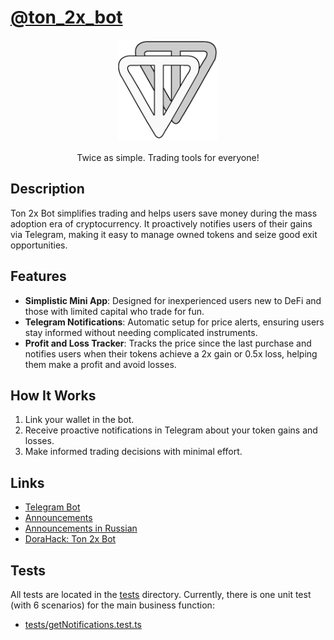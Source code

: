 # [@ton_2x_bot](https://t.me/ton_2x_bot)

<p align="center">
    <img alt="Ton 2x Bot" src="./frontend/public/logo.png" style='width: 160px;' />
    <br></br>
    Twice as simple. Trading tools for everyone!
</p>


## Description

Ton 2x Bot simplifies trading and helps users save money during the mass adoption era of cryptocurrency.
It proactively notifies users of their gains via Telegram, making it easy to manage owned tokens and seize good exit opportunities.

## Features

- **Simplistic Mini App**: Designed for inexperienced users new to DeFi and those with limited capital who trade for fun.
- **Telegram Notifications**: Automatic setup for price alerts, ensuring users stay informed without needing complicated instruments.
- **Profit and Loss Tracker**: Tracks the price since the last purchase and notifies users when their tokens achieve a 2x gain or 0.5x loss, helping them make a profit and avoid losses.

## How It Works

1. Link your wallet in the bot.
2. Receive proactive notifications in Telegram about your token gains and losses.
3. Make informed trading decisions with minimal effort.

## Links

- [Telegram Bot](https://t.me/ton_2x_bot)
- [Announcements](https://t.me/ton_2x_en)
- [Announcements in Russian](https://t.me/ton_2x_ru)
- [DoraHack: Ton 2x Bot](https://dorahacks.io/buidl/13230)

## Tests

All tests are located in the [tests](./tests) directory. Currently, there is one unit test (with 6 scenarios) for the main business function:

- [tests/getNotifications.test.ts](./tests/getNotifications.test.ts)
